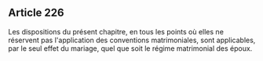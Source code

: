 Article 226
----
Les dispositions du présent chapitre, en tous les points où elles ne réservent
pas l'application des conventions matrimoniales, sont applicables, par le seul
effet du mariage, quel que soit le régime matrimonial des époux.
